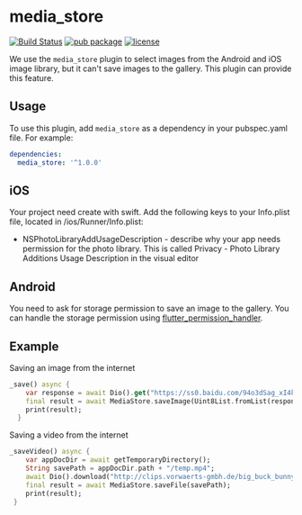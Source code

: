 # media_store

[![Build Status](https://travis-ci.org/amondnet-z/media_store.svg?branch=master)](https://travis-ci.org/amondnet/media_store#)
[![pub package](https://img.shields.io/pub/v/media_store.svg)](https://pub.dartlang.org/packages/media_store)
[![license](https://badgen.net/github/license/amondnet/media_store)](https://choosealicense.com/licenses/mit/)

We use the `media_store` plugin to select images from the Android and iOS image library, but it can't save images to the gallery. This plugin can provide this feature.

## Usage

To use this plugin, add `media_store` as a dependency in your pubspec.yaml file. For example:
```yaml
dependencies:
  media_store: '^1.0.0'
```

## iOS
Your project need create with swift.
Add the following keys to your Info.plist file, located in <project root>/ios/Runner/Info.plist:
 * NSPhotoLibraryAddUsageDescription - describe why your app needs permission for the photo library. This is called Privacy - Photo Library Additions Usage Description in the visual editor
 
 ##  Android
 You need to ask for storage permission to save an image to the gallery. You can handle the storage permission using [flutter_permission_handler](https://github.com/BaseflowIT/flutter-permission-handler).

## Example
Saving an image from the internet
``` dart
_save() async {
    var response = await Dio().get("https://ss0.baidu.com/94o3dSag_xI4khGko9WTAnF6hhy/image/h%3D300/sign=a62e824376d98d1069d40a31113eb807/838ba61ea8d3fd1fc9c7b6853a4e251f94ca5f46.jpg", options: Options(responseType: ResponseType.bytes));
    final result = await MediaStore.saveImage(Uint8List.fromList(response.data));
    print(result);
  }
```

Saving a video from the internet
``` dart
_saveVideo() async {
    var appDocDir = await getTemporaryDirectory();
    String savePath = appDocDir.path + "/temp.mp4";
    await Dio().download("http://clips.vorwaerts-gmbh.de/big_buck_bunny.mp4", savePath);
    final result = await MediaStore.saveFile(savePath);
    print(result);
 }
```
